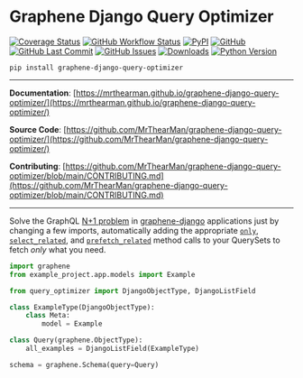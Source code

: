 # Graphene Django Query Optimizer

[![Coverage Status][coverage-badge]][coverage]
[![GitHub Workflow Status][status-badge]][status]
[![PyPI][pypi-badge]][pypi]
[![GitHub][licence-badge]][licence]
[![GitHub Last Commit][repo-badge]][repo]
[![GitHub Issues][issues-badge]][issues]
[![Downloads][downloads-badge]][pypi]
[![Python Version][version-badge]][pypi]

```shell
pip install graphene-django-query-optimizer
```

---

**Documentation**: [https://mrthearman.github.io/graphene-django-query-optimizer/](https://mrthearman.github.io/graphene-django-query-optimizer/)

**Source Code**: [https://github.com/MrThearMan/graphene-django-query-optimizer/](https://github.com/MrThearMan/graphene-django-query-optimizer/)

**Contributing**: [https://github.com/MrThearMan/graphene-django-query-optimizer/blob/main/CONTRIBUTING.md](https://github.com/MrThearMan/graphene-django-query-optimizer/blob/main/CONTRIBUTING.md)

---

Solve the GraphQL [N+1 problem] in [graphene-django] applications
just by changing a few imports, automatically adding the appropriate
[`only`](https://docs.djangoproject.com/en/dev/ref/models/querysets/#only),
[`select_related`](https://docs.djangoproject.com/en/dev/ref/models/querysets/#select-related),
and [`prefetch_related`](https://docs.djangoproject.com/en/dev/ref/models/querysets/#prefetch-related)
method calls to your QuerySets to fetch _only_ what you need.

```python
import graphene
from example_project.app.models import Example

from query_optimizer import DjangoObjectType, DjangoListField

class ExampleType(DjangoObjectType):
    class Meta:
        model = Example

class Query(graphene.ObjectType):
    all_examples = DjangoListField(ExampleType)

schema = graphene.Schema(query=Query)
```

[coverage-badge]: https://coveralls.io/repos/github/MrThearMan/graphene-django-query-optimizer/badge.svg?branch=main
[coverage]: https://coveralls.io/github/MrThearMan/graphene-django-query-optimizer?branch=main
[downloads-badge]: https://img.shields.io/pypi/dm/graphene-django-query-optimizer
[graphene-django]: https://github.com/graphql-python/graphene-django
[issues-badge]: https://img.shields.io/github/issues-raw/MrThearMan/graphene-django-query-optimizer
[issues]: https://github.com/MrThearMan/graphene-django-query-optimizer/issues
[licence-badge]: https://img.shields.io/github/license/MrThearMan/graphene-django-query-optimizer
[licence]: https://github.com/MrThearMan/graphene-django-query-optimizer/blob/main/LICENSE
[N+1 problem]: https://stackoverflow.com/a/97253
[pypi-badge]: https://img.shields.io/pypi/v/graphene-django-query-optimizer
[pypi]: https://pypi.org/project/graphene-django-query-optimizer
[repo-badge]: https://img.shields.io/github/last-commit/MrThearMan/graphene-django-query-optimizer
[repo]: https://github.com/MrThearMan/graphene-django-query-optimizer/commits/main
[status-badge]: https://img.shields.io/github/actions/workflow/status/MrThearMan/graphene-django-query-optimizer/test.yml?branch=main
[status]: https://github.com/MrThearMan/graphene-django-query-optimizer/actions/workflows/test.yml
[version-badge]: https://img.shields.io/pypi/pyversions/graphene-django-query-optimizer
